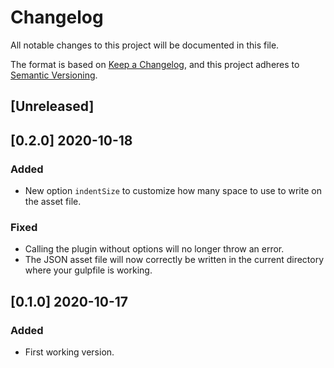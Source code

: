 # Changelog

All notable changes to this project will be documented in this file.

The format is based on [Keep a Changelog](https://keepachangelog.com/en/1.0.0/),
and this project adheres to [Semantic Versioning](https://semver.org/spec/v2.0.0.html).

## [Unreleased]

## [0.2.0] 2020-10-18

### Added

- New option `indentSize` to customize how many space to use to write on the asset file.

### Fixed

- Calling the plugin without options will no longer throw an error.
- The JSON asset file will now correctly be written in the current directory where your gulpfile is working.

## [0.1.0] 2020-10-17

### Added

- First working version.
